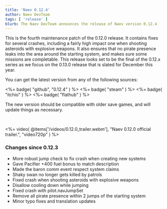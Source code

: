 ```yaml
---
title: 'Naev 0.12.4'
author: Naev DevTeam
tags: [ 'release' ]
blurb: The Naev DevTeam announces the release of Naev version 0.12.4
---
```


This is the fourth maintenance patch of the 0.12.0 release. It contains fixes
for several crashes, including a fairly high impact one when shooting asteroids
with explosive weapons. It also ensures that no pirate presence leaks into
the area around the starting system, and makes sure some missions are
completable. This release looks set to be the final of the 0.12.x series as we
focus on the 0.13.0 release that is slated for December this year.

You can get the latest version from any of the following sources:

<%= badge( "github", "0.12.4" ) %>
<%= badge( "steam" ) %>
<%= badge( "itchio" ) %>
<%= badge( "flathub" ) %>

The new version should be compatible with older save games, and will update
things as necessary.

<br>

<%= video( @items['/videos/0.12.0_trailer.webm'], "Naev 0.12.0 official trailer.", "video720p" ) %>

### Changes since 0.12.3
* More robust jump check to fix crash when creating new systems
* Gave Pacifier +400 fuel bonus to match description
* Made the baron comm event respect system claims
* Shaky swan no longer gets killed by patrols
* Fixed crash when shooting asteroids with explosive weapons
* Disallow cooling down while jumping
* Fixed crash with pilot.navJumpSet
* Remove all pirate presence within 2 jumps of the starting system
* Minor typo fixes and translation updates
